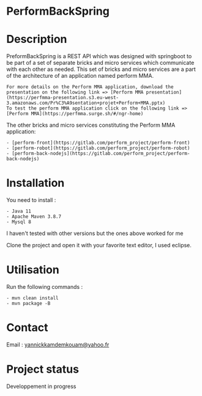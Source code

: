# PerformBackSpring

# Description

PreformBackSpring is a REST API which was designed with springboot to be part of a set of separate bricks and micro services which communicate with each other as needed. This set of bricks and micro services are a part of the architecture of an application named perform MMA.

	For more details on the Perform MMA application, download the presentation on the following link => [Perform MMA presentation](https://perfmma-presentation.s3.eu-west-3.amazonaws.com/Pr%C3%A9sentation+projet+Perform+MMA.pptx)
	To test the perform MMA application click on the following link => [Perform MMA](https://perfmma.surge.sh/#/ngr-home)

The other bricks and micro services constituting the Perform MMA application:

	- [perform-front](https://gitlab.com/perform_project/perform-front)
	- [perform-robot](https://gitlab.com/perform_project/perform-robot)
	- [perform-back-nodejs](https://gitlab.com/perform_project/perform-back-nodejs)

# Installation

You need to install :
 
	- Java 11
	- Apache Maven 3.8.7
	- Mysql 8
	
I haven't tested with other versions but the ones above worked for me

Clone the project and open it with your favorite text editor, I used eclipse.

# Utilisation

Run the following commands : 

	- mvn clean install
	- mvn package -B

# Contact

Email : yannickkamdemkouam@yahoo.fr

# Project status

Developpement in progress
